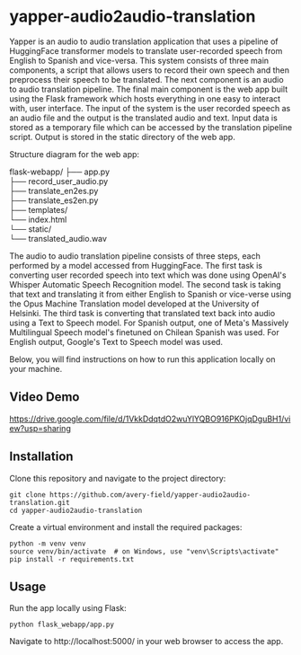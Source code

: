 # yapper-audio2audio-translation

Yapper is an audio to audio translation application that uses a pipeline of HuggingFace transformer models to translate user-recorded speech from English to Spanish and vice-versa. 
This system consists of three main components, a script that allows users to record their own speech and then preprocess their speech to be translated. The next component is an audio to audio translation pipeline. The final main component is the web app built using the Flask framework which hosts everything in one easy to interact with, user interface. The input of the system is the user recorded speech as an audio file and the output is the translated audio and text. Input data is stored as a temporary file which can be accessed by the translation pipeline script. Output is stored in the static directory of the web app.

Structure diagram for the web app:

flask-webapp/ 
├── app.py <br />
├── record_user_audio.py <br />
├── translate_en2es.py <br />
├── translate_es2en.py <br />
├── templates/ <br />
    └── index.html <br />
└── static/ <br />
    └── translated_audio.wav <br />

The audio to audio translation pipeline consists of three steps, each performed by a model accessed from HuggingFace. The first task is converting user recorded speech into text which was done using OpenAI's Whisper Automatic Speech Recognition model. The second task is taking that text and translating it from either English to Spanish or vice-verse using the Opus Machine Translation model developed at the University of Helsinki. The third task is converting that translated text back into audio using a Text to Speech model. For Spanish output, one of Meta's Massively Multilingual Speech model's finetuned on Chilean Spanish was used. For English output, Google's Text to Speech model was used.

Below, you will find instructions on how to run this application locally on your machine.

## Video Demo
https://drive.google.com/file/d/1VkkDdqtdO2wuYlYQBO916PKOjqDguBH1/view?usp=sharing

## Installation
Clone this repository and navigate to the project directory:


```
git clone https://github.com/avery-field/yapper-audio2audio-translation.git
cd yapper-audio2audio-translation
```

Create a virtual environment and install the required packages:


```
python -m venv venv
source venv/bin/activate  # on Windows, use "venv\Scripts\activate"
pip install -r requirements.txt
```


## Usage
Run the app locally using Flask:

```
python flask_webapp/app.py
```
Navigate to http://localhost:5000/ in your web browser to access the app.

